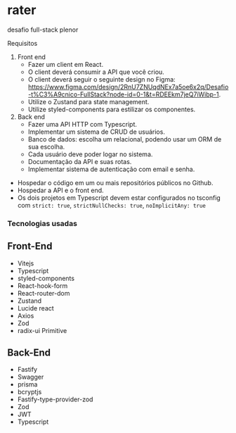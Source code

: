 # rater
desafio full-stack plenor


Requisitos
1. Front end
    - Fazer um client em React.
    - O client deverá consumir a API que você criou.
    - O client deverá seguir o seguinte design no Figma: <https://www.figma.com/design/2RnU7ZNUqdNEx7a5oe6x2q/Desafio-t%C3%A9cnico-FullStack?node-id=0-1&t=RDEEkm7jeQ7iWibp-1>.
    - Utilize o Zustand para state management.
    - Utilize styled-components para estilizar os componentes.
2. Back end
    - Fazer uma API HTTP com Typescript.
    - Implementar um sistema de CRUD de usuários.
    - Banco de dados: escolha um relacional, podendo usar um ORM de sua escolha.
    - Cada usuário deve poder logar no sistema.
    - Documentação da API e suas rotas.
    - Implementar sistema de autenticação com email e senha.
- Hospedar o código em um ou mais repositórios públicos no Github.
- Hospedar a API e o front end.
- Os dois projetos em Typescript devem estar configurados no tsconfig com `strict: true`, `strictNullChecks: true`, `noImplicitAny: true`


### Tecnologias usadas

## Front-End
- Vitejs
- Typescript
- styled-components
- React-hook-form
- React-router-dom
- Zustand
- Lucide react
- Axios
- Zod
- radix-ui Primitive


## Back-End

- Fastify
- Swagger
- prisma
- bcryptjs
- Fastify-type-provider-zod
- Zod
- JWT
- Typescript
